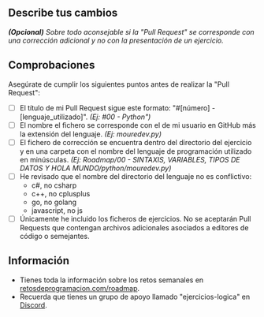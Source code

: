 ## Describe tus cambios
***(Opcional)*** *Sobre todo aconsejable si la "Pull Request" se corresponde con una corrección adicional y no con la presentación de un ejercicio.*

## Comprobaciones
Asegúrate de cumplir los siguientes puntos antes de realizar la "Pull Request":

- [ ] El título de mi Pull Request sigue este formato: "#[número] - [lenguaje_utilizado]". *(Ej: #00 - Python")*
- [ ] El nombre el fichero se corresponde con el de mi usuario en GitHub más la extensión del lenguaje. *(Ej: mouredev.py)*
- [ ] El fichero de corrección se encuentra dentro del directorio del ejercicio y en una carpeta con el nombre del lenguaje de programación utilizado en minúsculas. *(Ej: Roadmap/00 - SINTAXIS, VARIABLES, TIPOS DE DATOS Y HOLA MUNDO/python/mouredev.py)*
- [ ] He revisado que el nombre del directorio del lenguaje no es conflictivo:
	- c#, no csharp
	- c++, no cplusplus
	- go, no golang
	- javascript, no js
- [ ] Únicamente he incluido los ficheros de ejercicios. No se aceptarán Pull Requests que contengan archivos adicionales asociados a editores de código o semejantes.

## Información

* Tienes toda la información sobre los retos semanales en [retosdeprogramacion.com/roadmap](https://retosdeprogramacion.com/roadmap).
* Recuerda que tienes un grupo de apoyo llamado "ejercicios-logica" en [Discord](https://discord.gg/mouredev).
